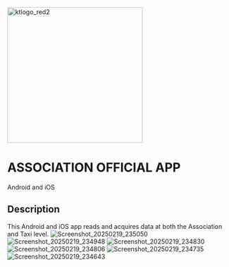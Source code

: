 

<img width="307" alt="ktlogo_red2" src="https://github.com/user-attachments/assets/7763f3c8-855c-4e49-8263-2f3ab4e314e0" />

# ASSOCIATION OFFICIAL APP

Android and iOS

## Description
This Android and iOS app reads and acquires data at both the Association and Taxi level.
![Screenshot_20250219_235050](https://github.com/user-attachments/assets/baa81746-5c3e-48a5-a956-db20853b22ef)
![Screenshot_20250219_234948](https://github.com/user-attachments/assets/4b5a8da7-ebc3-446c-a98f-3b1b55d5509d)
![Screenshot_20250219_234830](https://github.com/user-attachments/assets/c6c59e6d-3a8e-4b58-96c6-a0822f8440f5)
![Screenshot_20250219_234806](https://github.com/user-attachments/assets/dbb5cf8d-6e24-4189-bd40-ff02aec40cb6)
![Screenshot_20250219_234735](https://github.com/user-attachments/assets/4f0ab207-3eba-488b-983f-9ae1b46f70e5)
![Screenshot_20250219_234643](https://github.com/user-attachments/assets/52191c80-0e28-46af-b63b-603455d333ea)
